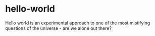 # hello-world

Hello world is an experimental approach to one of the most mistifying questions of the universe - are we alone out there?
